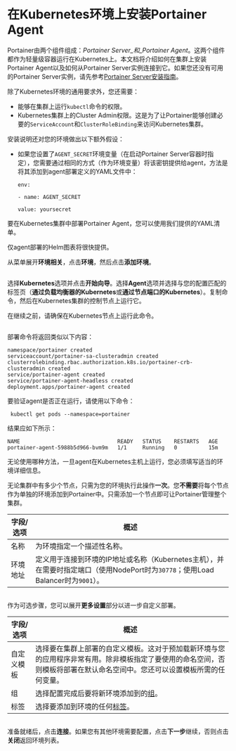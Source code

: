 # 在Kubernetes环境上安装Portainer Agent

Portainer由两个组件组成：_Portainer Server_和_Portainer Agent_。这两个组件都作为轻量级容器运行在Kubernetes上。本文档将介绍如何在集群上安装Portainer Agent以及如何从Portainer Server实例连接到它。如果您还没有可用的Portainer Server实例，请先参考[Portainer Server安装指南](../../../../start/install/server/kubernetes/baremetal.md)。

除了Kubernetes环境的通用要求外，您还需要：

* 能够在集群上运行`kubectl`命令的权限。
* Kubernetes集群上的Cluster Admin权限。这是为了让Portainer能够创建必要的`ServiceAccount`和`ClusterRoleBinding`来访问Kubernetes集群。

安装说明还对您的环境做出以下额外假设：

* 如果您设置了`AGENT_SECRET`环境变量（在启动Portainer Server容器时指定），您需要通过相同的方式（作为环境变量）将该密钥提供给agent，方法是将其添加到agent部署定义的YAML文件中：

    `env:`

    &#x20; `- name: AGENT_SECRET`

    &#x20;   `value: yoursecret`

要在Kubernetes集群中部署Portainer Agent，您可以使用我们提供的YAML清单。

仅agent部署的Helm图表将很快提供。

从菜单展开**环境相关**，点击**环境**，然后点击**添加环境**。

<figure><img src="../../..//assets/2.22-environments-add.gif" alt=""><figcaption></figcaption></figure>

选择**Kubernetes**选项并点击**开始向导**。选择**Agent**选项并选择与您的配置匹配的标签页（**通过负载均衡器的Kubernetes**或**通过节点端口的Kubernetes**）。复制命令，然后在Kubernetes集群的控制节点上运行它。

在继续之前，请确保在Kubernetes节点上运行此命令。

<figure><img src="../../..//assets/2.18-environments-add-k8s-agent-command.png" alt=""><figcaption></figcaption></figure>

部署命令将返回类似以下内容：

```
namespace/portainer created
serviceaccount/portainer-sa-clusteradmin created
clusterrolebinding.rbac.authorization.k8s.io/portainer-crb-clusteradmin created
service/portainer-agent created
service/portainer-agent-headless created
deployment.apps/portainer-agent created
```

要验证agent是否正在运行，请使用以下命令：

```
 kubectl get pods --namespace=portainer
```

结果应如下所示：

```
NAME                               READY   STATUS    RESTARTS   AGE
portainer-agent-5988b5d966-bvm9m   1/1     Running   0          15m
```

无论使用哪种方法，一旦agent在Kubernetes主机上运行，您必须填写适当的环境详细信息。

无论集群中有多少个节点，只需为您的环境执行此操作**一次**。您**不需要**将每个节点作为单独的环境添加到Portainer中。只需添加一个节点即可让Portainer管理整个集群。

| 字段/选项        | 概述                                                                                                                                                                                |
| ------------------- | --------------------------------------------------------------------------------------------------------------------------------------------------------------------------------------- |
| 名称                | 为环境指定一个描述性名称。                                                                                                                                                |
| 环境地址 | 定义用于连接到环境的IP地址或名称（Kubernetes主机），并在需要时指定端口（使用NodePort时为`30778`；使用Load Balancer时为`9001`）。 |

<figure><img src="../../..//assets/2.15-k8s_env_url.png" alt=""><figcaption></figcaption></figure>

作为可选步骤，您可以展开**更多设置**部分以进一步自定义部署。

| 字段/选项    | 概述                                                                                                                                                                                                                                                                                   |
| --------------- | ------------------------------------------------------------------------------------------------------------------------------------------------------------------------------------------------------------------------------------------------------------------------------------------ |
| 自定义模板 | 选择要在集群上部署的自定义模板。这对于预加载新环境与您的应用程序非常有用。除非模板指定了要使用的命名空间，否则模板将部署在默认命名空间中。您还可以设置模板所需的任何变量。 |
| 组           | 选择配置完成后要将新环境添加到的[组](../../groups.md)。                                                                                                                                                                                               |
| 标签            | 选择要添加到环境的任何[标签](../../tags.md)。                                                                                                                                                                                                                                |

<figure><img src="../../..//assets/2.19-environments-create-microk8s-moresettings.png" alt=""><figcaption></figcaption></figure>

准备就绪后，点击**连接**。如果您有其他环境需要配置，点击**下一步**继续，否则点击**关闭**返回环境列表。
